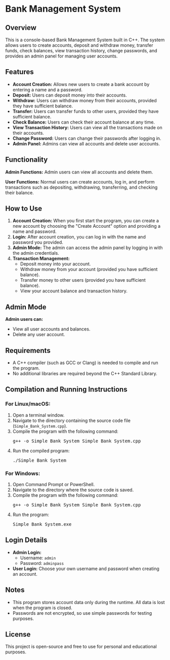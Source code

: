 <!DOCTYPE html>
<html lang="en">
<head>
    <meta charset="UTF-8">
    <meta name="viewport" content="width=device-width, initial-scale=1.0">
    
</head>
<body>

<h1>Bank Management System</h1>

<h2>Overview</h2>
<p>This is a console-based Bank Management System built in C++. The system allows users to create accounts, deposit and withdraw money, transfer funds, check balances, view transaction history, change passwords, and provides an admin panel for managing user accounts.</p>

<h2>Features</h2>
<ul>
    <li><strong>Account Creation:</strong> Allows new users to create a bank account by entering a name and a password.</li>
    <li><strong>Deposit:</strong> Users can deposit money into their accounts.</li>
    <li><strong>Withdraw:</strong> Users can withdraw money from their accounts, provided they have sufficient balance.</li>
    <li><strong>Transfer:</strong> Users can transfer funds to other users, provided they have sufficient balance.</li>
    <li><strong>Check Balance:</strong> Users can check their account balance at any time.</li>
    <li><strong>View Transaction History:</strong> Users can view all the transactions made on their accounts.</li>
    <li><strong>Change Password:</strong> Users can change their passwords after logging in.</li>
    <li><strong>Admin Panel:</strong> Admins can view all accounts and delete user accounts.</li>
</ul>

<h2>Functionality</h2>
<p><strong>Admin Functions:</strong> Admin users can view all accounts and delete them.</p>
<p><strong>User Functions:</strong> Normal users can create accounts, log in, and perform transactions such as depositing, withdrawing, transferring, and checking their balance.</p>

<h2>How to Use</h2>
<ol>
    <li><strong>Account Creation:</strong> When you first start the program, you can create a new account by choosing the "Create Account" option and providing a name and password.</li>
    <li><strong>Login:</strong> After account creation, you can log in with the name and password you provided.</li>
    <li><strong>Admin Mode:</strong> The admin can access the admin panel by logging in with the admin credentials.</li>
    <li><strong>Transaction Management:</strong>
        <ul>
            <li>Deposit money into your account.</li>
            <li>Withdraw money from your account (provided you have sufficient balance).</li>
            <li>Transfer money to other users (provided you have sufficient balance).</li>
            <li>View your account balance and transaction history.</li>
        </ul>
    </li>
</ol>

<h2>Admin Mode</h2>
<p><strong>Admin users can:</strong></p>
<ul>
    <li>View all user accounts and balances.</li>
    <li>Delete any user account.</li>
</ul>

<h2>Requirements</h2>
<ul>
    <li>A C++ compiler (such as GCC or Clang) is needed to compile and run the program.</li>
    <li>No additional libraries are required beyond the C++ Standard Library.</li>
</ul>

<h2>Compilation and Running Instructions</h2>

<h3>For Linux/macOS:</h3>
<ol>
    <li>Open a terminal window.</li>
    <li>Navigate to the directory containing the source code file (<code>Simple_Bank_System.cpp</code>).</li>
    <li>Compile the program with the following command:
        <pre>g++ -o Simple_Bank_System Simple_Bank_System.cpp</pre>
    </li>
    <li>Run the compiled program:
        <pre>./Simple_Bank_System</pre>
    </li>
</ol>

<h3>For Windows:</h3>
<ol>
    <li>Open Command Prompt or PowerShell.</li>
    <li>Navigate to the directory where the source code is saved.</li>
    <li>Compile the program with the following command:
        <pre>g++ -o Simple_Bank_System Simple_Bank_System.cpp</pre>
    </li>
    <li>Run the program:
        <pre>Simple_Bank_System.exe</pre>
    </li>
</ol>

<h2>Login Details</h2>
<ul>
    <li><strong>Admin Login:</strong>
        <ul>
            <li>Username: <code>admin</code></li>
            <li>Password: <code>adminpass</code></li>
        </ul>
    </li>
    <li><strong>User Login:</strong> Choose your own username and password when creating an account.</li>
</ul>

<h2>Notes</h2>
<ul>
    <li>This program stores account data only during the runtime. All data is lost when the program is closed.</li>
    <li>Passwords are not encrypted, so use simple passwords for testing purposes.</li>
</ul>

<h2>License</h2>
<p>This project is open-source and free to use for personal and educational purposes.</p>

</body>
</html>
